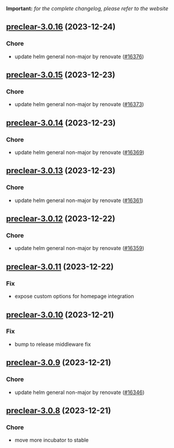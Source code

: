 **Important:**
*for the complete changelog, please refer to the website*




## [preclear-3.0.16](https://github.com/truecharts/charts/compare/preclear-3.0.15...preclear-3.0.16) (2023-12-24)

### Chore

- update helm general non-major by renovate ([#16376](https://github.com/truecharts/charts/issues/16376))
  
  


## [preclear-3.0.15](https://github.com/truecharts/charts/compare/preclear-3.0.14...preclear-3.0.15) (2023-12-23)

### Chore

- update helm general non-major by renovate ([#16373](https://github.com/truecharts/charts/issues/16373))
  
  


## [preclear-3.0.14](https://github.com/truecharts/charts/compare/preclear-3.0.13...preclear-3.0.14) (2023-12-23)

### Chore

- update helm general non-major by renovate ([#16369](https://github.com/truecharts/charts/issues/16369))
  
  


## [preclear-3.0.13](https://github.com/truecharts/charts/compare/preclear-3.0.12...preclear-3.0.13) (2023-12-23)

### Chore

- update helm general non-major by renovate ([#16361](https://github.com/truecharts/charts/issues/16361))
  
  


## [preclear-3.0.12](https://github.com/truecharts/charts/compare/preclear-3.0.11...preclear-3.0.12) (2023-12-22)

### Chore

- update helm general non-major by renovate ([#16359](https://github.com/truecharts/charts/issues/16359))
  
  


## [preclear-3.0.11](https://github.com/truecharts/charts/compare/preclear-3.0.10...preclear-3.0.11) (2023-12-22)

### Fix

- expose custom options for homepage integration
  
  


## [preclear-3.0.10](https://github.com/truecharts/charts/compare/preclear-3.0.9...preclear-3.0.10) (2023-12-21)

### Fix

- bump to release middleware fix
  
  


## [preclear-3.0.9](https://github.com/truecharts/charts/compare/preclear-3.0.8...preclear-3.0.9) (2023-12-21)

### Chore

- update helm general non-major by renovate ([#16346](https://github.com/truecharts/charts/issues/16346))
  
  


## [preclear-3.0.8](https://github.com/truecharts/charts/compare/preclear-3.0.7...preclear-3.0.8) (2023-12-21)

### Chore

- move more incubator to stable
  
  